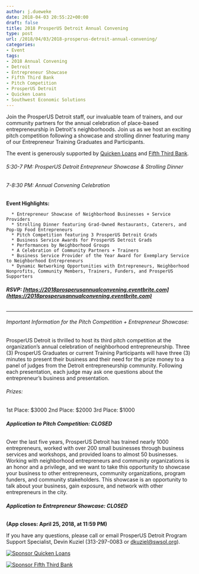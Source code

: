 ```yaml
---
author: j.dueweke
date: 2018-04-03 20:55:22+00:00
draft: false
title: 2018 ProsperUS Detroit Annual Convening
type: post
url: /2018/04/03/2018-prosperus-detroit-annual-convening/
categories:
- Event
tags:
- 2018 Annual Convening
- Detroit
- Entrepreneur Showcase
- Fifth Third Bank
- Pitch Competition
- ProsperUS Detroit
- Quicken Loans
- Southwest Economic Solutions
---
```


Join the ProsperUS Detroit staff, our invaluable team of trainers, and our community partners for the annual celebration of place-based entrepreneurship in Detroit's neighborhoods. Join us as we host an exciting pitch competition following a showcase and strolling dinner featuring many of our Entrepreneur Training Graduates and Participants.

The event is generously supported by [Quicken Loans](https://www.quickenloans.com/) and [Fifth Third Bank](https://www.53.com/content/fifth-third/en.html).


###### 5:30-7 PM: ProsperUS Detroit Entrepreneur Showcase & Strolling Dinner




###### 7-8:30 PM: Annual Convening Celebration


**Event Highlights:**



 	  * Entrepreneur Showcase of Neighborhood Businesses + Service Providers
 	  * Strolling Dinner featuring Grad-Owned Restaurants, Caterers, and Pop-Up Food Entrepreneurs
 	  * Pitch Competition featuring 3 ProsperUS Detroit Grads
 	  * Business Service Awards for ProsperUS Detroit Grads
 	  * Performances by Neighborhood Groups
 	  * A Celebration of Community Partners + Trainers
 	  * Business Service Provider of the Year Award for Exemplary Service to Neighborhood Entrepreneurs
 	  * Dynamic Networking Opportunities with Entrepreneurs, Neighborhood Nonprofits, Community Members, Trainers, Funders, and ProsperUS Supporters



###### **RSVP: [https://2018prosperusannualconvening.eventbrite.com](https://2018prosperusannualconvening.eventbrite.com)**





* * *





###### Important Information for the Pitch Competition + Entrepreneur Showcase:


ProsperUS Detroit is thrilled to host its third pitch competition at the organization’s annual celebration of neighborhood entrepreneurship. Three (3) ProsperUS Graduates or current Training Participants will have three (3) minutes to present their business and their need for the prize money to a panel of judges from the Detroit entrepreneurship community. Following each presentation, each judge may ask one questions about the entrepreneur’s business and presentation.


###### Prizes:


1st Place: $3000
2nd Place: $2000
3rd Place: $1000


###### **Application to Pitch Competition: CLOSED**


Over the last five years, ProsperUS Detroit has trained nearly 1000 entrepreneurs, worked with over 200 small businesses through business services and workshops, and provided loans to almost 50 businesses. Working with neighborhood entrepreneurs and community organizations is an honor and a privilege, and we want to take this opportunity to showcase your business to other entrepreneurs, community organizations, program funders, and community stakeholders. This showcase is an opportunity to talk about your business, gain exposure, and network with other entrepreneurs in the city.


###### **Application to Entrepreneur Showcase: CLOSED**


**(App closes: April 25, 2018, at 11:59 PM)**

If you have any questions, please call or email ProsperUS Detroit Program Support Specialist, Devin Kuziel (313-297-0083 or [dkuziel@swsol.org](mailto:dkuziel@swsol.org)).

[![Sponsor Quicken Loans](http://localhost:1313/wp-content/uploads/2018/04/quicken-loans-logo-300x60.png)
](https://www.quickenloans.com/)

[![Sponsor Fifth Third Bank](http://localhost:1313/wp-content/uploads/2018/04/fifththirdbank.png)
](https://www.53.com/content/fifth-third/en.html)
